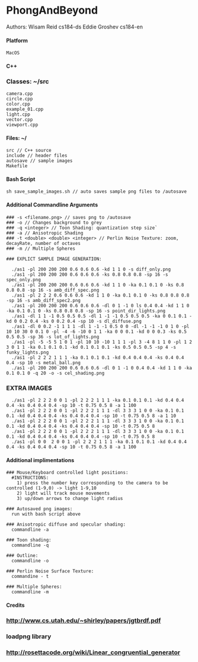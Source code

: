 PhongAndBeyond
==============

Authors:
Wisam Reid cs184-ds
Eddie Groshev cs184-en

#### Platform 
    
    MacOS

#### C++
  
  ### Classes: ~/src
      
    camera.cpp
    circle.cpp
    color.cpp
    example_01.cpp
    light.cpp
    vector.cpp
    viewport.cpp

#### Files: ~/

    src // C++ source
    include // header files
    autosave // sample images
    Makefile

#### Bash Script 

    sh save_sample_images.sh // auto saves sample png files to /autosave

#### Additional Commandline Arguments

    ### -s <filename.png> // saves png to /autosave
    ### -o // Changes background to grey
    ### -q <integer> // Toon Shading: quantization step size`
    ### -a // Anisotropic Shading 
    ### -t <double> <double> <integer> // Perlin Noise Texture: zoom, decayRate, number of octaves
    ### -m // Multiple Spheres

    ### EXPLICT SAMPLE IMAGE GENERATION:

      ./as1 -pl 200 200 200 0.6 0.6 0.6 -kd 1 1 0 -s diff_only.png
      ./as1 -pl 200 200 200 0.6 0.6 0.6 -ks 0.8 0.8 0.8 -sp 16 -s spec_only.png
      ./as1 -pl 200 200 200 0.6 0.6 0.6 -kd 1 1 0 -ka 0.1 0.1 0 -ks 0.8 0.8 0.8 -sp 16 -s amb_diff_spec.png
      ./as1 -pl 2 2 2 0.6 0.6 0.6 -kd 1 1 0 -ka 0.1 0.1 0 -ks 0.8 0.8 0.8 -sp 16 -s amb_diff_spec2.png
      ./as1 -pl 200 200 200 0.6 0.6 0.6 -dl 0 1 -1 0 ls 0.4 0.4 -kd 1 1 0 -ka 0.1 0.1 0 -ks 0.8 0.8 0.8 -sp 16 -s point_dir_lights.png
      ./as1 -dl 1 1 -1 0.5 0.5 0.5 -dl 1 -1 -1 0.5 0.5 0.5 -ka 0 0.1 0.1 -kd 0 0.2 0.4 -ks 0 0.2 0.4 -sp 10 -s dl_diffuse.png
      ./as1 -dl 0 0.2 -1 1 1 1 -dl 1 -1 -1 0.5 0 0 -dl -1 -1 -1 0 1 0 -pl 10 10 30 0 0.1 0 -pl -4 -6 -10 0 1 1 -ka 0 0 0.1 -kd 0 0 0.3 -ks 0.5 0.5 0.5 -sp 36 -s lot_of_lights.png
      ./as1 -pl -5 -5 5 1 0 1 -pl 10 10 -10 1 1 1 -pl 3 -4 8 1 1 0 -pl 1 2 3 0 1 1 -ka 0.1 0.1 0.1 -kd 0.1 0.1 0.1 -ks 0.5 0.5 0.5 -sp 4 -s funky_lights.png
      ./as1 -pl 2 2 2 1 1 1 -ka 0.1 0.1 0.1 -kd 0.4 0.4 0.4 -ks 0.4 0.4 0.4 -sp 10 -s metal_ball.png
      ./as1 -pl 200 200 200 0.6 0.6 0.6 -dl 0 1 -1 0 0.4 0.4 -kd 1 1 0 -ka 0.1 0.1 0 -q 20 -o -s cel_shading.png

   ### EXTRA IMAGES
      ./as1 -pl 2 2 2 0 0 1 -pl 2 2 2 1 1 1 -ka 0.1 0.1 0.1 -kd 0.4 0.4 0.4 -ks 0.4 0.4 0.4 -sp 10 -t 0.75 0.5 8 -a 1 100
      ./as1 -pl 2 2 2 0 0 1 -pl 2 2 2 1 1 1 -dl 3 3 3 1 0 0 -ka 0.1 0.1 0.1 -kd 0.4 0.4 0.4 -ks 0.4 0.4 0.4 -sp 10 -t 0.75 0.5 8 -a 1 10
      ./as1 -pl 2 2 2 0 0 1 -pl 2 2 2 1 1 1 -dl 3 3 3 1 0 0 -ka 0.1 0.1 0.1 -kd 0.4 0.4 0.4 -ks 0.4 0.4 0.4 -sp 10 -t 0.75 0.5 8
      ./as1 -pl 2 2 2 0 0 1 -pl 2 2 2 1 1 1 -dl 3 3 3 1 0 0 -ka 0.1 0.1 0.1 -kd 0.4 0.4 0.4 -ks 0.4 0.4 0.4 -sp 10 -t 0.75 0.5 8
      ./as1 -pl 0 0  2 0 0 1 -pl 2 2 2 1 1 1 -ka 0.1 0.1 0.1 -kd 0.4 0.4 0.4 -ks 0.4 0.4 0.4 -sp 10 -t 0.75 0.5 8 -a 1 100 


#### Additional implimentations 

    ### Mouse/Keyboard controlled light positions:
      #INSTRUCTIONS:
        1) press the number key corresponding to the camera to be controlled (1-9,0) -> light 1-9,10
        2) light will track mouse movements 
        3) up/down arrows to change light radius 
    
    ### Autosaved png images: 
      run with bash script above

    ### Anisotropic diffuse and specular shading:
      commandline -a

    ### Toon shading:
      commandline -q

    ### Outline:
      commandline -o 

    ### Perlin Noise Surface Texture:
      commandine - t

    ### Multiple Spheres:
      commandline -m

#### Credits

  ### http://www.cs.utah.edu/~shirley/papers/jgtbrdf.pdf
  ### loadpng library
  ### http://rosettacode.org/wiki/Linear_congruential_generator

 


